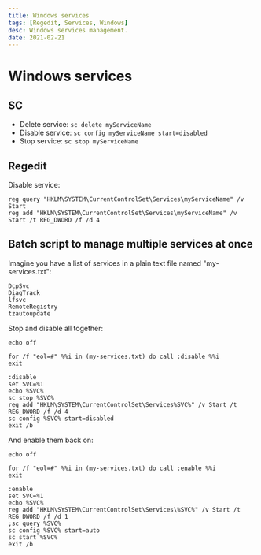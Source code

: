 ```yaml
---
title: Windows services
tags: [Regedit, Services, Windows]
desc: Windows services management.
date: 2021-02-21
---
```


# Windows services

## SC

- Delete service: `sc delete myServiceName`
- Disable service: `sc config myServiceName start=disabled`
- Stop service: `sc stop myServiceName`

## Regedit

Disable service:

```shell
reg query "HKLM\SYSTEM\CurrentControlSet\Services\myServiceName" /v Start
reg add "HKLM\SYSTEM\CurrentControlSet\Services\myServiceName" /v Start /t REG_DWORD /f /d 4
```

## Batch script to manage multiple services at once

Imagine you have a list of services in a plain text file named "my-services.txt":

```text
DcpSvc
DiagTrack
lfsvc
RemoteRegistry
tzautoupdate
```

Stop and disable all together:

```shell
echo off

for /f "eol=#" %%i in (my-services.txt) do call :disable %%i
exit

:disable
set SVC=%1
echo %SVC%
sc stop %SVC%
reg add "HKLM\SYSTEM\CurrentControlSet\Services%SVC%" /v Start /t REG_DWORD /f /d 4
sc config %SVC% start=disabled
exit /b
```

And enable them back on:

```shell
echo off

for /f "eol=#" %%i in (my-services.txt) do call :enable %%i
exit

:enable
set SVC=%1
echo %SVC%
reg add "HKLM\SYSTEM\CurrentControlSet\Services\%SVC%" /v Start /t REG_DWORD /f /d 1
;sc query %SVC%
sc config %SVC% start=auto
sc start %SVC%
exit /b
```